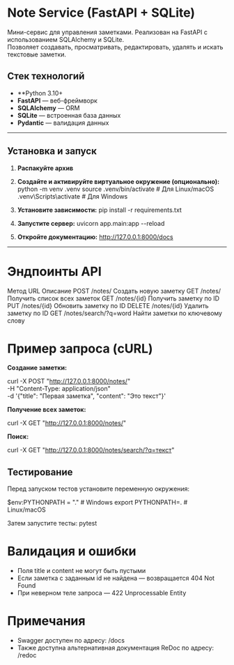 # Note Service (FastAPI + SQLite)

Мини-сервис для управления заметками. Реализован на FastAPI с использованием SQLAlchemy и SQLite.  
Позволяет создавать, просматривать, редактировать, удалять и искать текстовые заметки.

## Стек технологий

- **Python 3.10+
- **FastAPI** — веб-фреймворк
- **SQLAlchemy** — ORM
- **SQLite** — встроенная база данных
- **Pydantic** — валидация данных

---

## Установка и запуск

1. **Распакуйте архив**

2. **Создайте и активируйте виртуальное окружение (опционально):**
python -m venv .venv
source .venv/bin/activate         # Для Linux/macOS
.venv\Scripts\activate            # Для Windows

4. **Установите зависимости:**
pip install -r requirements.txt

5. **Запустите сервер:**
uvicorn app.main:app --reload

6. **Откройте документацию:**
http://127.0.0.1:8000/docs

---

# Эндпоинты API
Метод	URL	 Описание
POST /notes/	Создать новую заметку
GET	/notes/	Получить список всех заметок
GET	/notes/{id}	Получить заметку по ID
PUT	/notes/{id}	Обновить заметку по ID
DELETE	/notes/{id}	Удалить заметку по ID
GET	/notes/search/?q=word	Найти заметки по ключевому слову

# Пример запроса (cURL)
**Создание заметки:**

curl -X POST "http://127.0.0.1:8000/notes/" \
     -H "Content-Type: application/json" \
     -d '{"title": "Первая заметка", "content": "Это текст"}'

**Получение всех заметок:**

curl -X GET "http://127.0.0.1:8000/notes/"

**Поиск:**

curl -X GET "http://127.0.0.1:8000/notes/search/?q=текст"

## Тестирование

Перед запуском тестов установите переменную окружения:

$env:PYTHONPATH = "."  # Windows
export PYTHONPATH=. # Linux/macOS

Затем запустите тесты: pytest

# Валидация и ошибки
- Поля title и content не могут быть пустыми
- Если заметка с заданным id не найдена — возвращается 404 Not Found
- При неверном теле запроса — 422 Unprocessable Entity

# Примечания
- Swagger доступен по адресу: /docs
- Также доступна альтернативная документация ReDoc по адресу: /redoc

